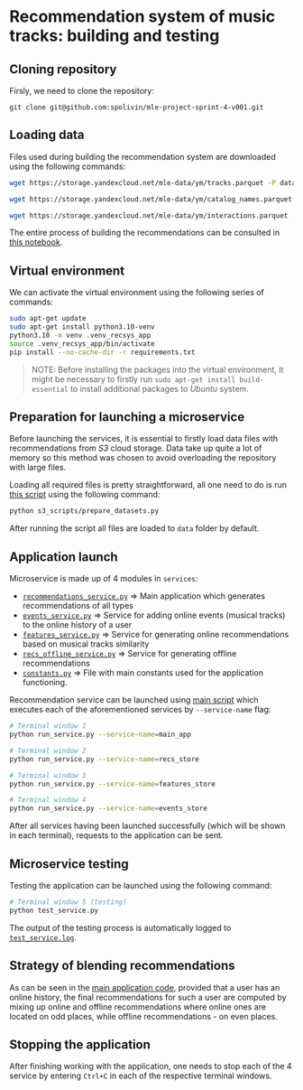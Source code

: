 # Recommendation system of music tracks: building and testing

## Cloning repository

Firsly, we need to clone the repository:

```
git clone git@github.com:spolivin/mle-project-sprint-4-v001.git
```

## Loading data

Files used during building the recommendation system are downloaded using the following commands:

```bash
wget https://storage.yandexcloud.net/mle-data/ym/tracks.parquet -P data

wget https://storage.yandexcloud.net/mle-data/ym/catalog_names.parquet -P data

wget https://storage.yandexcloud.net/mle-data/ym/interactions.parquet -P data
```

The entire process of building the recommendations can be consulted in [this notebook](./recommendations.ipynb).

## Virtual environment

We can activate the virtual environment using the following series of commands:

```bash
sudo apt-get update
sudo apt-get install python3.10-venv
python3.10 -m venv .venv_recsys_app
source .venv_recsys_app/bin/activate
pip install --no-cache-dir -r requirements.txt
```
> NOTE: Before installing the packages into the virtual environment, it might be necessary to firstly run `sudo apt-get install build-essential` to install additional packages to *Ubuntu* system.

## Preparation for launching a microservice

Before launching the services, it is essential to firstly load data files with recommendations from *S3* cloud storage. Data take up quite a lot of memory so this method was chosen to avoid overloading the repository with large files.

Loading all required files is pretty straightforward, all one need to do is run [this script](./s3_scripts/prepare_datasets.py) using the following command:

```bash
python s3_scripts/prepare_datasets.py
```

After running the script all files are loaded to `data` folder by default.

## Application launch

Microservice is made up of 4 modules in `services`:

* [`recommendations_service.py`](service/recommendations_service.py) => Main application which generates recommendations of all types 
* [`events_service.py`](service/events_service.py) => Service for adding online events (musical tracks) to the online history of a user
* [`features_service.py`](service/features_service.py) => Service for generating online recommendations based on musical tracks similarity
* [`recs_offline_service.py`](service/recs_offline_service.py) => Service for generating offline recommendations
* [`constants.py`](service/constants.py) => File with main constants used for the application functioning.

Recommendation service can be launched using [main script](./run_service.py) which executes each of the aforementioned services by `--service-name` flag: 

```bash
# Terminal window 1
python run_service.py --service-name=main_app
```
```bash
# Terminal window 2
python run_service.py --service-name=recs_store
```
```bash
# Terminal window 3
python run_service.py --service-name=features_store
```
```bash
# Terminal window 4
python run_service.py --service-name=events_store
```

After all services having been launched successfully (which will be shown in each terminal), requests to the application can be sent.

## Microservice testing

Testing the application can be launched using the following command:

```python
# Terminal window 5 (testing)
python test_service.py
```

The output of the testing process is automatically logged to [`test_service.log`](./test_service.log).

## Strategy of blending recommendations

As can be seen in the [main application code](service/recommendations_service.py), provided that a user has an online history, the final recommendations for such a user are computed by mixing up online and offline recommendations where online ones are located on odd places, while offline recommendations - on even places.

## Stopping the application

After finishing working with the application, one needs to stop each of the 4 service by entering `Ctrl+C` in each of the respective terminal windows.
